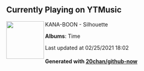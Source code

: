 ## Currently Playing on YTMusic

[<img align="left" width="100" src="https://lh3.googleusercontent.com/fidizaRk8eUqccr3FrcptbFQbOsi4m57TgNZ_1mam-_YNdQvEkmvZyaPKWTYYdZ7DjkKCx0byxmcw7Vd">](https://music.youtube.com/watch?v=WqXzeB2KyKQ)

KANA-BOON - Silhouette

**Albums**: Time

Last updated at 02/25/2021 18:02

#### Generated with [20chan/github-now](https://github.com/20chan/github-now)


<!--
**20chan/20chan** is a ✨ _special_ ✨ repository because its `README.md` (this file) appears on your GitHub profile.

Here are some ideas to get you started:

- 🔭 I’m currently working on ...
- 🌱 I’m currently learning ...
- 👯 I’m looking to collaborate on ...
- 🤔 I’m looking for help with ...
- 💬 Ask me about ...
- 📫 How to reach me: ...
- 😄 Pronouns: ...
- ⚡ Fun fact: ...
-->
